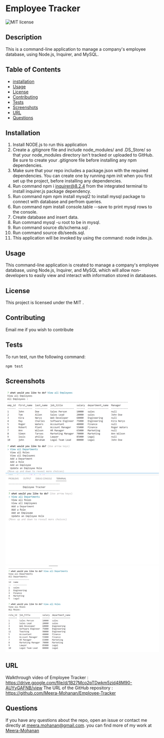 # Employee Tracker
  ![MIT license](https://img.shields.io/badge/license-MIT-blue)
  ## Description 
  
  
This is a command-line application to manage a company's employee database, using Node.js, Inquirer, and MySQL.


  ## Table of Contents
  * [installation](#installation)
  * [Usage](#usage)
  * [License](#license)
  * [Contributing](#contributing)
  * [Tests](#tests)
  * [Screenshots](#screenshots)
  * [URL](#url)
  * [Questions](#questions)
  
  ## Installation
  
1. Install NODE.js to run this application
2. Create a .gitignore file and include node_modules/ and .DS_Store/ so that your node_modules directory isn't tracked or uploaded to GitHub. Be sure to create your .gitignore file before installing any npm dependencies.
3. Make sure that your repo includes a package.json with the required dependencies. You can create one by running npm init when you first set up the project, before installing any dependencies.
4. Run command npm i inquirer@8.2.4 from the integrated terminal to install inquirer.js     package dependency.
5. Run command npm npm install mysql2 to install mysql package to connect with database and perfrom queries.
6. Run command npm install console.table --save to print mysql rows to the console.
7. Create database and insert data.
8. Run command mysql -u root to be in mysql.
9. Run command source db/schema.sql .
10. Run command source db/seeds.sql.
11. This application will be invoked by using the command: node index.js.

  ## Usage
  
This command-line application is created to manage a company's employee database, using Node.js, Inquirer, and MySQL which will allow non-developers to easily view and interact with information stored in databases.


  ## License
  
This project is licensed under the MIT
.

  ## Contributing
  
Email me if you wish to contribute


  ## Tests
  
 To run test, run the following command:

  ```
  npm test
  ```
  ## Screenshots
![Alt text](<Screenshot 2023-06-15 004759.png>) 
![Alt text](<Screenshot 2023-06-15 004653.png>) 
![Alt text](<Screenshot 2023-06-15 004750.png>)

  ## URL

Walkthrough video of Employee Tracker : https://drive.google.com/file/d/1B27Mco2pTDwkm5zjd48M90-AUYyGAFNB/view
The URL of the GitHub repository : https://github.com/Meera-Mohanan/Employee-Tracker

  ## Questions
 
 If you have any questions about the repo, open an issue or contact me directly at meera.mohanan@gmail.com. you can find more of my work at [Meera-Mohanan](https://github.com/Meera-Mohanan)

